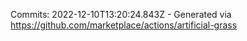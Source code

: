 Commits: 2022-12-10T13:20:24.843Z - Generated via https://github.com/marketplace/actions/artificial-grass
<br>
